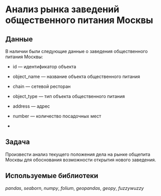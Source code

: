 # Анализ рынка заведений общественного питания Москвы


## Данные

В наличии были следующие данные о заведения общественного питания Москвы:
- id — идентификатор объекта

- object_name — название объекта общественного питания

- chain — сетевой ресторан

- object_type — тип объекта общественного питания

- address — адрес

- number — количество посадочных мест
- 
## Задача

Произвести анализ текущего положения дела на рынке общепита Москвы для обоснования возможности открытия нового заведения.
 
## Используемые библиотеки
*pandas*, *seaborn*, *numpy*, *folium*, *geopandas*, *geopy*, *fuzzywuzzy*
